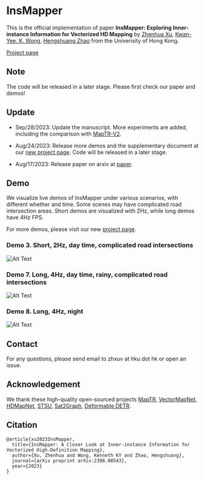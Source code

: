 # InsMapper
This is the official implementation of paper **InsMapper: Exploring Inner-instance Information for Vectorized HD Mapping** by [Zhenhua Xu](https://tonyxuqaq.github.io/), [Kwan-Yee. K. Wong](https://i.cs.hku.hk/~kykwong/), [Hengshuang Zhao](https://hszhao.github.io/) from the Univerisity of Hong Kong.

[Project page](https://tonyxuqaq.github.io/InsMapper/)

## Note
The code will be released in a later stage. Please first check our paper and demos!

## Update
- Sep/28/2023: Update the manuscript. More experiments are added, including the comparison with [MapTR-V2](https://github.com/hustvl/MapTR/tree/maptrv2).

- Aug/24/2023: Release more demos and the supplementary document at our [new project page](https://tonyxuqaq.github.io/InsMapper/). Code will be released in a later stage. 

- Aug/17/2023: Release paper on arxiv at [paper](https://arxiv.org/abs/2308.08543).

## Demo
We visualize live demos of InsMapper under various scenarios, with different whether and time. Some scenes may have complicated road intersection areas. Short demos are visualized with 2Hz, while long demos have 4Hz FPS. 

For more demos, please visit our new [project page](https://tonyxuqaq.github.io/InsMapper/).

<!-- ### Demo 1. Short, 2Hz, day time
![Alt Text](demos/gif/0.gif)
### Demo 2. Short, 2Hz, day time
![Alt Text](demos/gif/1.gif) -->
### Demo 3. Short, 2Hz, day time, complicated road intersections
![Alt Text](demos/gif/4.gif)
<!-- ### Demo 4. Short, 2Hz, night
![Alt Text](demos/gif/7.gif)
### Demo 5. Long, 4Hz, day time, complicated road intersections
![Alt Text](demos/gif/2.gif)
### Demo 6. Long, 4Hz, day time, complicated road intersections
![Alt Text](demos/gif/3.gif) -->
### Demo 7. Long, 4Hz, day time, rainy, complicated road intersections
![Alt Text](demos/gif/5.gif)
### Demo 8. Long, 4Hz, night
![Alt Text](demos/gif/6.gif)

## Contact
For any questions, please send email to zhxuv at hku dot hk or open an issue.

## Acknowledgement
We thank these high-quality open-sourced projects 
[MapTR](https://github.com/hustvl/MapTR),
[VectorMapNet](https://tsinghua-mars-lab.github.io/vectormapnet/),
[HDMapNet](https://tsinghua-mars-lab.github.io/HDMapNet/),
[STSU](https://github.com/ybarancan/STSU),
[Sat2Graph](https://github.com/songtaohe/Sat2Graph),
[Deformable DETR](https://github.com/fundamentalvision/Deformable-DETR).

## Citation
```
@article{xu2023InsMapper,
  title={InsMapper: A Closer Look at Inner-instance Information for Vectorized High-Definition Mapping},
  author={Xu, Zhenhua and Wong, Kenneth KY and Zhao, Hengshuang},
  journal={arXiv preprint arXiv:2308.08543},
  year={2023}
}
```
